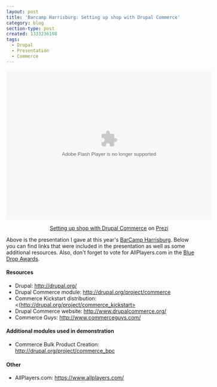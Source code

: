 ```yaml
---
layout: post
title: 'Barcamp Harrisburg: Setting up shop with Drupal Commerce'
category: blog
section-type: post
created: 1333236198
tags:
  - Drupal
  - Presentation
  - Commerce
---
```

<div class="prezi-player">
	<style media="screen" type="text/css">
.prezi-player { width: 550px; } .prezi-player-links { text-align: center; }	</style>
	<object classid="clsid:D27CDB6E-AE6D-11cf-96B8-444553540000" height="400" id="prezi_b0fostu_mlbe" name="prezi_b0fostu_mlbe" width="550"><param name="movie" value="http://prezi.com/bin/preziloader.swf"><param name="allowfullscreen" value="true"><param name="allowscriptaccess" value="always"><param name="bgcolor" value="#ffffff"><param name="flashvars" value="prezi_id=b0fostu_mlbe&amp;lock_to_path=1&amp;color=ffffff&amp;autoplay=no&amp;autohide_ctrls=0"><embed allowfullscreen="true" allowscriptaccess="always" bgcolor="#ffffff" flashvars="prezi_id=b0fostu_mlbe&amp;lock_to_path=1&amp;color=ffffff&amp;autoplay=no&amp;autohide_ctrls=0" height="400" id="preziEmbed_b0fostu_mlbe" name="preziEmbed_b0fostu_mlbe" src="http://prezi.com/bin/preziloader.swf" type="application/x-shockwave-flash" width="550"></object>
	<div class="prezi-player-links">
		<p><a href="http://prezi.com/b0fostu_mlbe/setting-up-shop-with-drupal-commerce/" title="Setting up shop with Drupal Commerce">Setting up shop with Drupal Commerce</a> on <a href="http://prezi.com">Prezi</a></p>
		<p><!--break--></p>
	</div>
</div>

<!--more-->

Above is the presentation I gave at this year's
[BarCamp Harrisburg](http://www.barcamphbg.org/). Below you can find links that
were included in the presentation as well as some additional resources. Also,
don't forget to vote for AllPlayers.com in the
[Blue Drop Awards](http://bluedropawards.org/best-social-website-built-with-drupal-nominees/allplayerscom).

#### Resources
* Drupal: <http://drupal.org/>
* Drupal Commerce module: <http://drupal.org/project/commerce>
*	Commerce Kickstart distribution: <(http://drupal.org/project/commerce_kickstart>
* Drupal Commerce website: <http://www.drupalcommerce.org/>
*	Commerce Guys: <http://www.commerceguys.com/>

#### Additional modules used in demonstration
*	Commerce Bulk Product Creation: <http://drupal.org/project/commerce_bpc>

#### Other
*	AllPlayers.com: <https://www.allplayers.com/>
